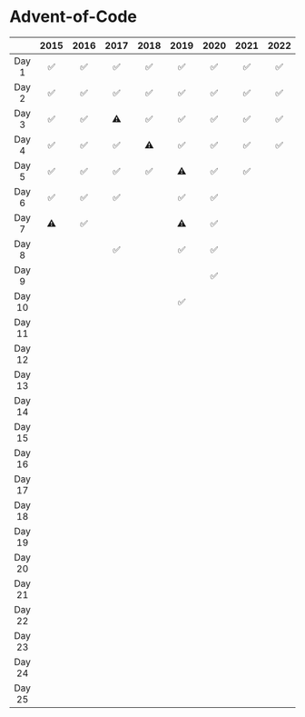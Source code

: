 # Advent-of-Code

|        | 2015 | 2016 | 2017 | 2018 | 2019 | 2020 | 2021 | 2022 |
| :----: | :--: | :--: | :--: | :--: | :--: | :--: | :--: | :--: |
| Day 1  |  ✅  |  ✅  |  ✅  |  ✅  |  ✅  |  ✅  |  ✅  |  ✅  |
| Day 2  |  ✅  |  ✅  |  ✅  |  ✅  |  ✅  |  ✅  |  ✅  |  ✅  |
| Day 3  |  ✅  |  ✅  |  ⚠️  |  ✅  |  ✅  |  ✅  |  ✅  |  ✅  |
| Day 4  |  ✅  |  ✅  |  ✅  |  ⚠️  |  ✅  |  ✅  |  ✅  |  ✅  |
| Day 5  |  ✅  |  ✅  |  ✅  |  ✅  |  ⚠️  |  ✅  |  ✅  |      |
| Day 6  |  ✅  |  ✅  |  ✅  |      |  ✅  |  ✅  |      |      |
| Day 7  |  ⚠️  |  ✅  |      |      |  ⚠️  |  ✅  |      |      |
| Day 8  |      |      |  ✅  |      |  ✅  |  ✅  |      |      |
| Day 9  |      |      |      |      |      |  ✅  |      |      |
| Day 10 |      |      |      |      |  ✅  |      |      |      |
| Day 11 |      |      |      |      |      |      |      |      |
| Day 12 |      |      |      |      |      |      |      |      |
| Day 13 |      |      |      |      |      |      |      |      |
| Day 14 |      |      |      |      |      |      |      |      |
| Day 15 |      |      |      |      |      |      |      |      |
| Day 16 |      |      |      |      |      |      |      |      |
| Day 17 |      |      |      |      |      |      |      |      |
| Day 18 |      |      |      |      |      |      |      |      |
| Day 19 |      |      |      |      |      |      |      |      |
| Day 20 |      |      |      |      |      |      |      |      |
| Day 21 |      |      |      |      |      |      |      |      |
| Day 22 |      |      |      |      |      |      |      |      |
| Day 23 |      |      |      |      |      |      |      |      |
| Day 24 |      |      |      |      |      |      |      |      |
| Day 25 |      |      |      |      |      |      |      |      |
